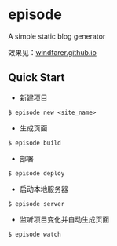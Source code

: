 # episode
A simple static blog generator    

效果见：[windfarer.github.io](http://windfarer.github.io/)

## Quick Start

* 新建项目

```
$ episode new <site_name>
```

* 生成页面

```
$ episode build
```

* 部署

```
$ episode deploy
```

* 启动本地服务器

```
$ episode server
```

* 监听项目变化并自动生成页面

```
$ episode watch
```
